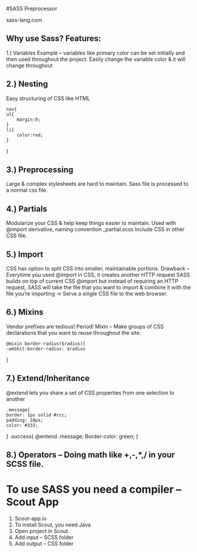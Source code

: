 #SASS Preprocessor

sass-lang.com
## Why use Sass? Features:
1.)	Variables
Example – variables like primary color can be set initially and then used throughout the project. Easily change the variable color & it will change throughout

## 2.)	Nesting
Easy structuring of CSS like HTML

    nav{
	ul{
		margin:0;
 	}
	li{
		color:red;
	}
}

## 3.)	Preprocessing
Large & complex stylesheets are hard to maintain. Sass file is processed to a normal css file.

## 4.)	Partials
Modularize your CSS & help keep things easier to maintain. Used with @import derivative, naming convention _partial.scss
Include CSS in other CSS file.

## 5.)	Import
CSS has option to split CSS into smaller, maintainable portions.
Drawback – Everytime you used @import in CSS, it creates another HTTP request
SASS builds on top of current CSS @import but instead of requiring an HTTP request, SASS will take the file that you want to import & combine it with the file you’re importing -> Serve a single CSS file to the web browser.

## 6.)	Mixins
Vendor prefixes are tedious! Period!
Mixin – Make groups of CSS declarations that you want to reuse throughout the site.

    @mixin border-radius($radius){
	-webkit-border-radius: $radius
}

## 7.)	Extend/Inheritance
@extend lets you share a set of CSS properties from one selection to another

    .message{
	border: 1px solid #ccc;
	padding: 10px;
	color: #333;
  }
.success{
	@entend .message;
	Border-color: green;
}


## 8.)	Operators – Doing math like +,-,*,/ in your SCSS file.

# To use SASS you need a compiler – Scout App
1. Scout-app.io
2. To install Scout, you need Java
3. Open project in Scout.
4. Add input – SCSS folder
5. Add output – CSS folder

